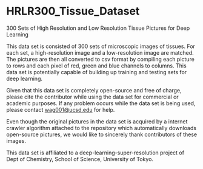 # HRLR300_Tissue_Dataset
300 Sets of High Resolution and Low Resolution Tissue Pictures for Deep Learning

This data set is consisted of 300 sets of microscopic images of tissues. For each set, a high-resolution image and a low-resolution image are matched. The pictures are then all converted to csv format by compiling each picture to rows and each pixel of red, green and blue channels to columns. This data set is potentially capable of building up training and testing sets for deep learning. 

Given that this data set is completely open-source and free of charge, please cite the contributor while using the data set for commercial or academic purposes. If any problem occurs while the data set is being used, please contact wag001@ucsd.edu for help.

Even though the original pictures in the data set is acquired by a internet crawler algorithm attached to the repository which automatically downloads open-source pictures, we would like to sincerely thank contributors of these images.

This data set is affiliated to a deep-learning-super-resolution project of Dept of Chemistry, School of Science, University of Tokyo.

